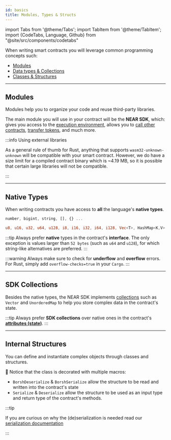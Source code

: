 ```yaml
---
id: basics
title: Modules, Types & Structs
---
```


import Tabs from '@theme/Tabs';
import TabItem from '@theme/TabItem';
import {CodeTabs, Language, Github} from "@site/src/components/codetabs"

When writing smart contracts you will leverage common programming concepts such:

- [Modules](#modules)
- [Data types & Collections](#data-types)
- [Classes & Structures](#classes--structures)

---

## Modules

Modules help you to organize your code and reuse third-party libraries.

The main module you will use in your contract will be the **NEAR SDK**, which: gives you access to the [execution environment](./environment.md), allows you to [call other contracts](./crosscontract.md), [transfer tokens](./actions.md), and much more.

<CodeTabs>
  <Language value="🌐 JavaScript" language="ts">
    <Github fname="contract.ts"
      url="https://github.com/near-examples/donation-examples/blob/main/contract-ts/src/contract.ts"
      start="1" end="3" />

</Language>

<Language value="🦀 Rust" language="rust">
    <Github fname="lib.rs"
      url="https://github.com/near-examples/donation-examples/blob/main/contract-rs/src/lib.rs"
      start="1" end="6" />

</Language>

</CodeTabs>

:::info Using external libraries

As a general rule of thumb for Rust, anything that supports `wasm32-unknown-unknown` will be compatible with your smart contract.
However, we do have a size limit for a compiled contract binary which is ~4.19 MB, so it is possible that certain large libraries will not be compatible.

:::

---

## Native Types

When writing contracts you have access to **all** the language's **native types**.

<Tabs className="language-tabs" groupId="code-tabs">
  <TabItem value="🌐 JavaScript">

```ts
number, bigint, string, [], {} ...
```

</TabItem>

<TabItem value="🦀 Rust">

```rust
u8, u16, u32, u64, u128, i8, i16, i32, i64, i128, Vec<T>, HashMap<K,V> ...
```

</TabItem>

</Tabs>

:::tip
Always prefer **native** types in the contract's **interface**. The only exception is values larger than `52 bytes` (such as `u64` and `u128`), for which string-like alternatives are preferred.
:::

:::warning
Always make sure to check for **underflow** and **overflow** errors. For Rust, simply add `overflow-checks=true` in your `Cargo`.
:::

---

## SDK Collections

Besides the native types, the NEAR SDK implements [collections](./storage.md) such as `Vector` and `UnorderedMap` to help you store complex data in the contract's state.

<CodeTabs>
  <Language value="🌐 JavaScript" language="js">
    <Github fname="index.js"
          url="https://github.com/near-examples/docs-examples/blob/main/storage-js/src/index.ts"
          start="8" end="11" />

</Language>

<Language value="🦀 Rust" language="rust">
    <Github fname="lib.rs"
          url="https://github.com/near-examples/docs-examples/blob/main/storage-rs/contract/src/lib.rs" start="33" end="36"/>

</Language>

</CodeTabs>

:::tip
Always prefer **SDK collections** over native ones in the contract's **[attributes (state)](./anatomy.md#defining-the-state)**.
:::

---

## Internal Structures

You can define and instantiate complex objects through classes and structures.

<Tabs className="language-tabs" groupId="code-tabs">
  <TabItem value="🌐 JavaScript">
    <Github fname="model.ts" language="ts"
      url="https://github.com/near-examples/donation-examples/blob/main/contract-ts/src/model.ts"
      start="3" end="11" />

</TabItem>

<TabItem value="🦀 Rust">
    <Github fname="lib.rs" language="rust"
      url="https://github.com/near-examples/donation-examples/blob/main/contract-rs/src/donation.rs"
      start="11" end="16" />

</TabItem>

</Tabs>

🦀 Notice that the class is decorated with multiple macros:

- `BorshDeserialize` & `BorshSerialize` allow the structure to be read and written into the contract's state
- `Serialize` & `Deserialize` allow the structure to be used as an input type and return type of the contract's methods.

:::tip

If you are curious on why the (de)serialization is needed read our [serialization documentation](./serialization.md)

:::
